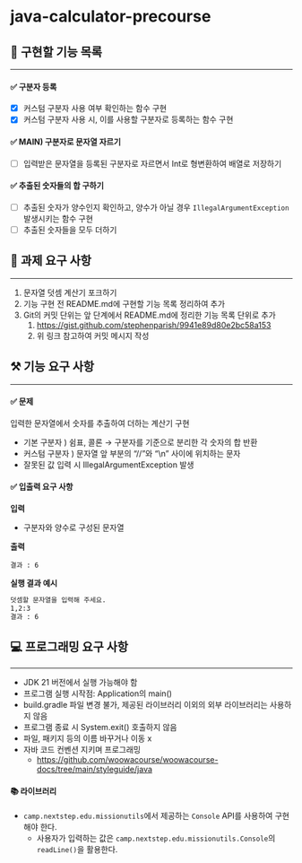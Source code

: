 # java-calculator-precourse

## 📌 구현할 기능 목록

---

#### ✅ 구분자 등록

- [X] 커스텀 구분자 사용 여부 확인하는 함수 구현
- [X] 커스텀 구분자 사용 시, 이를 사용할 구분자로 등록하는 함수 구현

#### ✅ MAIN) 구분자로 문자열 자르기

- [ ] 입력받은 문자열을 등록된 구분자로 자르면서 Int로 형변환하여 배열로 저장하기

#### ✅ 추출된 숫자들의 합 구하기

- [ ] 추출된 숫자가 양수인지 확인하고, 양수가 아닐 경우 `IllegalArgumentException` 발생시키는 함수 구현
- [ ] 추출된 숫자들을 모두 더하기

## 📝 과제 요구 사항

---

1. 문자열 덧셈 계산기 포크하기
2. 기능 구현 전 README.md에 구현할 기능 목록 정리하여 추가
3. Git의 커밋 단위는 앞 단계에서 README.md에 정리한 기능 목록 단위로 추가
    1. https://gist.github.com/stephenparish/9941e89d80e2bc58a153
    2. 위 링크 참고하여 커밋 메시지 작성

## ⚒️ 기능 요구 사항

---

#### ✅ 문제

입력한 문자열에서 숫자를 추출하여 더하는 계산기 구현

- 기본 구분자 ) 쉼표, 콜론 → 구분자를 기준으로 분리한 각 숫자의 합 반환
- 커스텀 구분자 ) 문자열 앞 부분의 “//”와 “\n” 사이에 위치하는 문자
- 잘못된 값 입력 시 IllegalArgumentException 발생

#### ✅ 입출력 요구 사항

**입력**

- 구분자와 양수로 구성된 문자열

**출력**

```
결과 : 6
```

**실행 결과 예시**

```bash
덧셈할 문자열을 입력해 주세요.
1,2:3
결과 : 6
```

## 💻 프로그래밍 요구 사항

---

- JDK 21 버전에서 실행 가능해야 함
- 프로그램 실행 시작점: Application의 main()
- build.gradle 파일 변경 불가, 제공된 라이브러리 이외의 외부 라이브러리는 사용하지 않음
- 프로그램 종료 시 System.exit() 호출하지 않음
- 파일, 패키지 등의 이름 바꾸거나 이동 x
- 자바 코드 컨벤션 지키며 프로그래밍
    - https://github.com/woowacourse/woowacourse-docs/tree/main/styleguide/java

#### 📚 라이브러리

- `camp.nextstep.edu.missionutils`에서 제공하는 `Console` API를 사용하여 구현해야 한다.
    - 사용자가 입력하는 값은 `camp.nextstep.edu.missionutils.Console`의 `readLine()`을 활용한다.